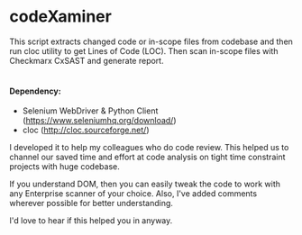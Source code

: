 # codeXaminer
This script extracts changed code or in-scope files from codebase and then run cloc utility to get Lines of Code (LOC). Then scan in-scope files with Checkmarx CxSAST and generate report.<br /><br />

#### Dependency:<br />
* Selenium WebDriver & Python Client (https://www.seleniumhq.org/download/)<br />
* cloc (http://cloc.sourceforge.net/)<br />

I developed it to help my colleagues who do code review. This helped us to channel our saved time and effort at code analysis on tight time constraint projects with huge codebase.<br />

If you understand DOM, then you can easily tweak the code to work with any Enterprise scanner of your choice. Also, I've added comments wherever possible for better understanding.<br />

I'd love to hear if this helped you in anyway.
